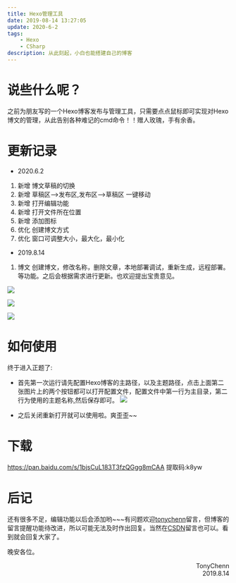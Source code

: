 ```yaml
---
title: Hexo管理工具
date: 2019-08-14 13:27:05
update: 2020-6-2
tags: 
    - Hexo
    - CSharp
description: 从此刻起，小白也能搭建自己的博客
---
```


# 说些什么呢？
之前为朋友写的一个Hexo博客发布与管理工具，只需要点点鼠标即可实现对Hexo博文的管理，从此告别各种难记的cmd命令！！赠人玫瑰，手有余香。

# 更新记录
- 2020.6.2
1. 新增 博文草稿的切换
2. 新增 草稿区-->发布区,发布区-->草稿区 一键移动
3. 新增 打开编辑功能
4. 新增 打开文件所在位置
5. 新增 添加图标
6. 优化 创建博文方式
7. 优化 窗口可调整大小，最大化，最小化
- 2019.8.14
1. 博文
创建博文，修改名称，删除文章，本地部署调试，重新生成，远程部署。等功能。之后会根据需求进行更新。也欢迎提出宝贵意见。

![](https://cdn.jsdelivr.net/gh/TonyChenn/BlogPicture/2019/0814/file.png)

![](https://cdn.jsdelivr.net/gh/TonyChenn/BlogPicture/2019/0814/config.png)

![](https://cdn.jsdelivr.net/gh/TonyChenn/BlogPicture/2019/0814/menu.png)

# 如何使用
终于进入正题了:
- 首先第一次运行请先配置Hexo博客的主路径，以及主题路径，点击上面第二张图片上的两个按钮都可以打开配置文件，配置文件中第一行为主目录，第二行为使用的主题名称,然后保存即可。
![](https://cdn.jsdelivr.net/gh/TonyChenn/BlogPicture/2019/0814/tip.png)

- 之后关闭重新打开就可以使用啦。爽歪歪~~

# 下载
https://pan.baidu.com/s/1bjsCuL183T3fzQGgg8mCAA 提取码:k8yw

# 后记
还有很多不足，编辑功能以后会添加哟~~~有问题欢迎[tonychenn](https://tonychenn.cn)留言，但博客的留言提醒功能待改进，所以可能无法及时作出回复。当然在[CSDN](https://blog.csdn.net/u013284706)留言也可以。看到就会回复大家了。


晚安各位。
<div style="text-align:right">TonyChenn</br>2019.8.14</div>